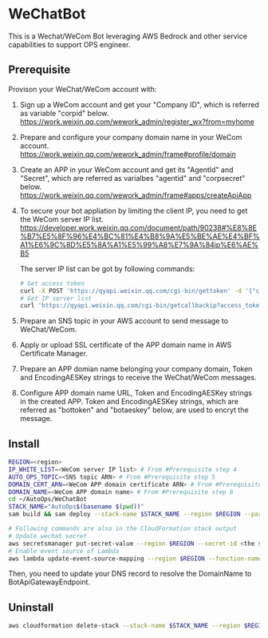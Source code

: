 # WeChatBot

This is a Wechat/WeCom Bot leveraging AWS Bedrock and other service capabilities to support OPS engineer.


## Prerequisite
Provison your WeChat/WeCom account with:
1. Sign up a WeCom account and get your "Company ID", which is referred as variable "corpid" below.
https://work.weixin.qq.com/wework_admin/register_wx?from=myhome
2. Prepare and configure your company domain name in your WeCom account.
https://work.weixin.qq.com/wework_admin/frame#profile/domain
3. Create an APP in your WeCom account and get its "AgentId" and "Secret", which are referred as varialbes "agentid" and "corpsecret" below.
https://work.weixin.qq.com/wework_admin/frame#apps/createApiApp
4. To secure your bot appliation by limiting the client IP, you need to get the WeCom server IP list.
https://developer.work.weixin.qq.com/document/path/90238#%E8%8E%B7%E5%8F%96%E4%BC%81%E4%B8%9A%E5%BE%AE%E4%BF%A1%E6%9C%8D%E5%8A%A1%E5%99%A8%E7%9A%84ip%E6%AE%B5

    The server IP list can be got by following commands:
    ``` bash
    # Get access token
    curl -X POST 'https://qyapi.weixin.qq.com/cgi-bin/gettoken' -d '{"corpid":"<corpid>","corpsecret":"<corpsecret>"}' -s # <corpid> and <corpsecret> are from step 1,3
    # Get IP server list
    curl 'https://qyapi.weixin.qq.com/cgi-bin/getcallbackip?access_token=<access token>' -s # <access token> is from above output
    ```

5. Prepare an SNS topic in your AWS account to send message to WeChat/WeCom.
6. Apply or upload SSL certificate of the APP domain name in AWS Certificate Manager.
7. Prepare an APP domian name belonging your company domain, Token and EncodingAESKey strings to receive the WeChat/WeCom messages.
8. Configure APP domain name URL, Token and EncodingAESKey strings in the created APP. Token and EncodingAESKey strings, which are referred as "bottoken" and "botaeskey" below, are used to encryt the message.

## Install

```bash
REGION=<region>
IP_WHITE_LIST=<WeCom server IP list> # From #Prerequisite step 4
AUTO_OPS_TOPIC=<SNS topic ARN> # From #Prerequisite step 5
DOMAIN_CERT_ARN=<WeCom APP domain certificate ARN> # From #Prerequisite step 6
DOMAIN_NAME=<WeCom APP domain name> # From #Prerequisite step 8
cd ~/AutoOps/WeChatBot
STACK_NAME="AutoOps$(basename $(pwd))"
sam build && sam deploy --stack-name $STACK_NAME --region $REGION --parameter-overrides DomainName=$DOMAIN_NAME DomainCertificateArn=$DOMAIN_CERT_ARN AllowedIPList=$IP_WHITE_LIST SnsTopicArn=$AUTO_OPS_TOPIC --confirm-changeset --resolve-s3 --capabilities CAPABILITY_IAM

# Following commands are also in the CloudFormation stack output
# Update wechat secret
aws secretsmanager put-secret-value --region $REGION --secret-id <the secret arn> --secret-string '{"corpid":"<corpid>","corpsecret":"<corpsecret>","agentid":"<agentid>","bottoken":"<bottoken>","botaeskey":"<botaeskey>"}' # From #Prerequisite step 1,3,8
# Enable event source of Lambda
aws lambda update-event-source-mapping --region $REGION --function-name <lambda function name> --uuid <lambda event source uuid> --enabled
```

Then, you need to update your DNS record to resolve the DomainName to BotApiGatewayEndpoint.


## Uninstall

```bash
aws cloudformation delete-stack --stack-name $STACK_NAME --region $REGION --no-cli-pager
```
